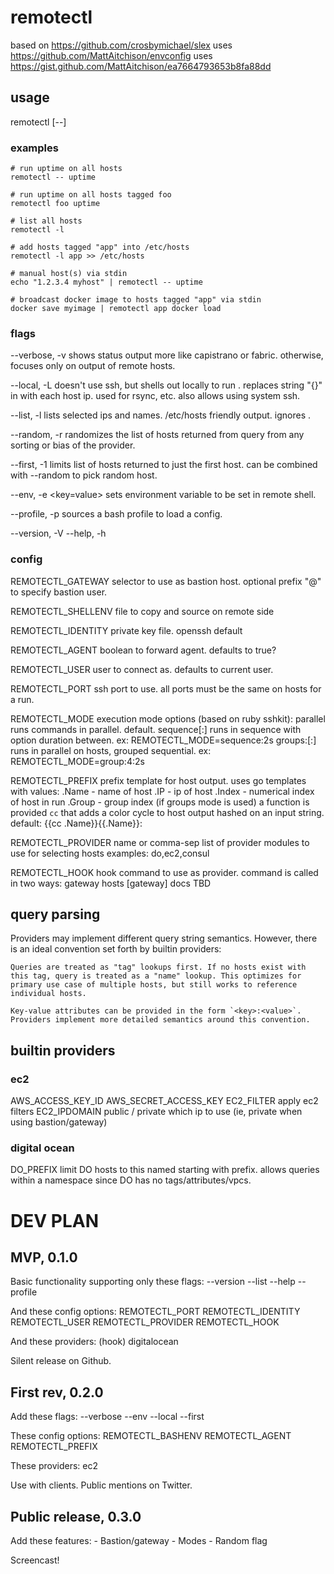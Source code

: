 # remotectl

based on https://github.com/crosbymichael/slex
uses https://github.com/MattAitchison/envconfig
uses https://gist.github.com/MattAitchison/ea7664793653b8fa88dd

## usage

remotectl <flags> <query> [--] <cmd>

### examples

	# run uptime on all hosts
	remotectl -- uptime

	# run uptime on all hosts tagged foo
	remotectl foo uptime

	# list all hosts
	remotectl -l

	# add hosts tagged "app" into /etc/hosts
	remotectl -l app >> /etc/hosts

	# manual host(s) via stdin
	echo "1.2.3.4 myhost" | remotectl -- uptime

	# broadcast docker image to hosts tagged "app" via stdin
	docker save myimage | remotectl app docker load

### flags

--verbose, -v
shows status output more like capistrano or fabric.
otherwise, focuses only on output of remote hosts.

--local, -L
doesn't use ssh, but shells out locally to run <cmd>.
replaces string "{}" in <cmd> with each host ip.
used for rsync, etc. also allows using system ssh.

--list, -l
lists selected ips and names. /etc/hosts friendly output.
ignores <cmd>.

--random, -r
	randomizes the list of hosts returned from query from any
	sorting or bias of the provider.

--first, -1
	limits list of hosts returned to just the first host.
	can be combined with --random to pick random host.

--env, -e <key=value>
sets environment variable to be set in remote shell.

--profile, -p <filepath>
sources a bash profile to load a config.

--version, -V
--help, -h

### config

REMOTECTL_GATEWAY
selector to use as bastion host.
optional prefix "<user>@" to specify bastion user.

REMOTECTL_SHELLENV
	file to copy and source on remote side

REMOTECTL_IDENTITY
	private key file. openssh default

REMOTECTL_AGENT
	boolean to forward agent. defaults to true?

REMOTECTL_USER
	user to connect as. defaults to current user.

REMOTECTL_PORT
	ssh port to use. all ports must be the same on hosts for a run.

REMOTECTL_MODE
	execution mode options (based on ruby sshkit):
		parallel
			runs commands in parallel. default.
		sequence[:<wait-duration>]
			runs in sequence with option duration between.
			ex: REMOTECTL_MODE=sequence:2s
		groups:<limit>[:<wait-duration>]
			runs in parallel on <limit> hosts, grouped sequential.
ex: REMOTECTL_MODE=group:4:2s

REMOTECTL_PREFIX
	prefix template for host output. uses go templates with values:
		.Name - name of host
		.IP - ip of host
		.Index - numerical index of host in run
		.Group - group index (if groups mode is used)
	a function is provided `cc` that adds a color cycle to host
output hashed on an input string. default:
{{cc .Name}}{{.Name}}:

REMOTECTL_PROVIDER
	name or comma-sep list of provider modules to use for selecting hosts
	examples: do,ec2,consul

REMOTECTL_HOOK
hook command to use as provider.
command is called in two ways:
<command> gateway <query>
	<command> hosts <query> [gateway]
docs TBD

## query parsing

Providers may implement different query string semantics. However, there is an ideal convention set forth by builtin providers:

	Queries are treated as "tag" lookups first. If no hosts exist with
	this tag, query is treated as a "name" lookup. This optimizes for
	primary use case of multiple hosts, but still works to reference
	individual hosts.

	Key-value attributes can be provided in the form `<key>:<value>`.
	Providers implement more detailed semantics around this convention.

## builtin providers

### ec2

AWS_ACCESS_KEY_ID
AWS_SECRET_ACCESS_KEY
EC2_FILTER
apply ec2 filters
EC2_IPDOMAIN public / private
which ip to use (ie, private when using bastion/gateway)


### digital ocean


DO_PREFIX
limit DO hosts to this named starting with prefix.
allows queries within a namespace since DO has no tags/attributes/vpcs.



# DEV PLAN


## MVP, 0.1.0

Basic functionality supporting only these flags:
	--version
	--list
	--help
	--profile

And these config options:
	REMOTECTL_PORT
	REMOTECTL_IDENTITY
	REMOTECTL_USER
	REMOTECTL_PROVIDER
	REMOTECTL_HOOK

And these providers:
	(hook)
	digitalocean

Silent release on Github.

## First rev, 0.2.0

Add these flags:
	--verbose
	--env
	--local
	--first

These config options:
	REMOTECTL_BASHENV
	REMOTECTL_AGENT
	REMOTECTL_PREFIX

These providers:
	ec2

Use with clients. Public mentions on Twitter.

## Public release, 0.3.0

Add these features:
	- Bastion/gateway
	- Modes
	- Random flag

Screencast!
